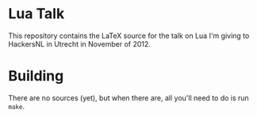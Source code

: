 # Lua Talk

This repository contains the LaTeX source for the talk on Lua I'm giving to
HackersNL in Utrecht in November of 2012.

# Building

There are no sources (yet), but when there are, all you'll need to do is run
`make`.
